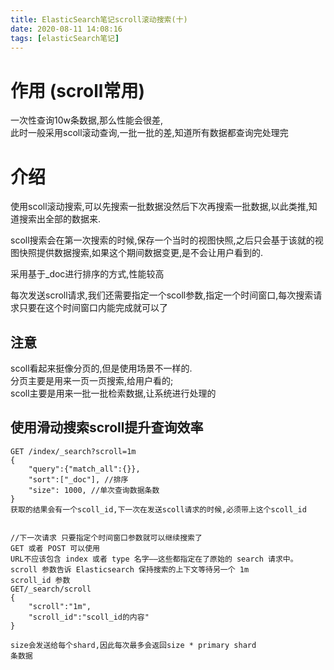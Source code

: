 ```yaml
---
title: ElasticSearch笔记scroll滚动搜索(十)
date: 2020-08-11 14:08:16
tags: [elasticSearch笔记]
---
```


# 作用 (scroll常用)
一次性查询10w条数据,那么性能会很差,   
此时一般采用scoll滚动查询,一批一批的差,知道所有数据都查询完处理完

<!--more-->
# 介绍
使用scoll滚动搜索,可以先搜索一批数据没然后下次再搜索一批数据,以此类推,知道搜索出全部的数据来.  

scoll搜索会在第一次搜索的时候,保存一个当时的视图快照,之后只会基于该就的视图快照提供数据搜索,如果这个期间数据变更,是不会让用户看到的.

采用基于_doc进行排序的方式,性能较高

每次发送scroll请求,我们还需要指定一个scoll参数,指定一个时间窗口,每次搜索请求只要在这个时间窗口内能完成就可以了

## 注意
scoll看起来挺像分页的,但是使用场景不一样的.  
分页主要是用来一页一页搜索,给用户看的;  
scoll主要是用来一批一批检索数据,让系统进行处理的


## 使用滑动搜索scroll提升查询效率
```
GET /index/_search?scroll=1m
{
    "query":{"match_all":{}},
    "sort":["_doc"], //排序
    "size": 1000, //单次查询数据条数
}
获取的结果会有一个scoll_id,下一次在发送scoll请求的时候,必须带上这个scoll_id


//下一次请求 只要指定个时间窗口参数就可以继续搜索了
GET 或者 POST 可以使用
URL不应该包含 index 或者 type 名字——这些都指定在了原始的 search 请求中。
scroll 参数告诉 Elasticsearch 保持搜索的上下文等待另一个 1m
scroll_id 参数
GET/_search/scroll
{
    "scroll":"1m",
    "scroll_id":"scoll_id的内容"
}

size会发送给每个shard,因此每次最多会返回size * primary shard
条数据
```
